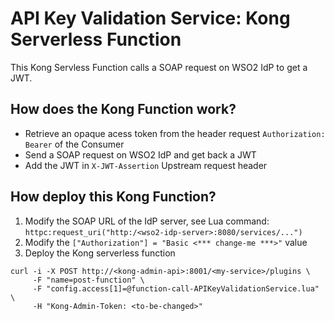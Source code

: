 # API Key Validation Service: Kong Serverless Function
This Kong Servless Function calls a SOAP request on WSO2 IdP to get a JWT.

## How does the Kong Function work?
- Retrieve an opaque acess token from the header request ```Authorization: Bearer``` of the Consumer
- Send a SOAP request on WSO2 IdP and get back a JWT
- Add the JWT in ```X-JWT-Assertion``` Upstream request header

## How deploy this Kong Function?
1) Modify the SOAP URL of the IdP server, see Lua command: ```httpc:request_uri("http:/<wso2-idp-server>:8080/services/...")```
2) Modify the ```["Authorization"] = "Basic <*** change-me ***>"``` value
3) Deploy the Kong serverless function
```
curl -i -X POST http://<kong-admin-api>:8001/<my-service>/plugins \
     -F "name=post-function" \
     -F "config.access[1]=@function-call-APIKeyValidationService.lua" \
     -H "Kong-Admin-Token: <to-be-changed>"
```